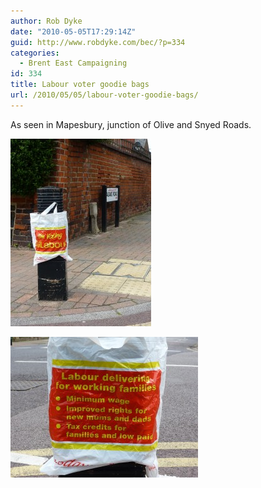 ```yaml
---
author: Rob Dyke
date: "2010-05-05T17:29:14Z"
guid: http://www.robdyke.com/bec/?p=334
categories:
  - Brent East Campaigning
id: 334
title: Labour voter goodie bags
url: /2010/05/05/labour-voter-goodie-bags/
---
```

As seen in Mapesbury, junction of Olive and Snyed Roads.

[<img class="alignleft size-medium wp-image-333" title="P1000522" src="/pubfiles/2010/05/P1000522-e1273076867823-225x300.jpg" alt="" width="225" height="300" />](/pubfiles/2010/05/P1000522-e1273076867823.jpg)

[<img class="alignleft size-medium wp-image-332" title="P1000523" src="/pubfiles/2010/05/P1000523-300x225.jpg" alt="" width="300" height="225" />](/pubfiles/2010/05/P1000523.jpg)